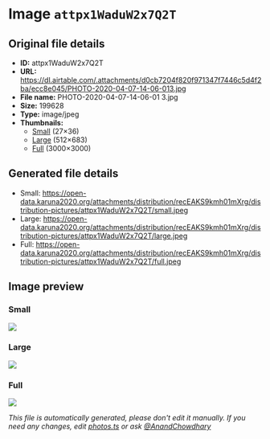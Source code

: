 # Image `attpx1WaduW2x7Q2T`

## Original file details

- **ID:** attpx1WaduW2x7Q2T
- **URL:** https://dl.airtable.com/.attachments/d0cb7204f820f971347f7446c5d4f2ba/ecc8e045/PHOTO-2020-04-07-14-06-013.jpg
- **File name:** PHOTO-2020-04-07-14-06-01 3.jpg
- **Size:** 199628
- **Type:** image/jpeg
- **Thumbnails:**
  - [Small](https://dl.airtable.com/.attachmentThumbnails/306d9562a97851622401d5148ba16fba/45ed081b) (27×36)
  - [Large](https://dl.airtable.com/.attachmentThumbnails/ef827236d122e078f18cca62f0aff6f8/638a43c9) (512×683)
  - [Full](https://dl.airtable.com/.attachmentThumbnails/1c575406b1b7b72a69c5c657e9cfa607/3d271707) (3000×3000)

## Generated file details

- Small: https://open-data.karuna2020.org/attachments/distribution/recEAKS9kmh01mXrg/distribution-pictures/attpx1WaduW2x7Q2T/small.jpeg
- Large: https://open-data.karuna2020.org/attachments/distribution/recEAKS9kmh01mXrg/distribution-pictures/attpx1WaduW2x7Q2T/large.jpeg
- Full: https://open-data.karuna2020.org/attachments/distribution/recEAKS9kmh01mXrg/distribution-pictures/attpx1WaduW2x7Q2T/full.jpeg

## Image preview

### Small

![](https://open-data.karuna2020.org/attachments/distribution/recEAKS9kmh01mXrg/distribution-pictures/attpx1WaduW2x7Q2T/small.jpeg)

### Large

![](https://open-data.karuna2020.org/attachments/distribution/recEAKS9kmh01mXrg/distribution-pictures/attpx1WaduW2x7Q2T/large.jpeg)

### Full

![](https://open-data.karuna2020.org/attachments/distribution/recEAKS9kmh01mXrg/distribution-pictures/attpx1WaduW2x7Q2T/full.jpeg)

_This file is automatically generated, please don't edit it manually. If you need any changes, edit [photos.ts](/photos.ts) or ask [@AnandChowdhary](https://github.com/AnandChowdhary)_

